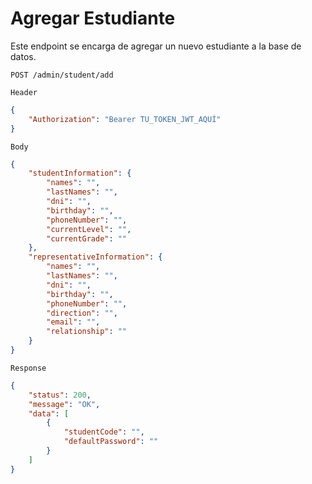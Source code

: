 # Agregar Estudiante
Este endpoint se encarga de agregar un nuevo estudiante a la base de datos.

```http
POST /admin/student/add
```

`Header`
```json
{
    "Authorization": "Bearer TU_TOKEN_JWT_AQUÍ"
}
```

`Body`
```json
{
    "studentInformation": {
        "names": "",
        "lastNames": "",
        "dni": "",
        "birthday": "",
        "phoneNumber": "",
        "currentLevel": "",
        "currentGrade": ""
    },
    "representativeInformation": {
        "names": "",
        "lastNames": "",
        "dni": "",
        "birthday": "",
        "phoneNumber": "",
        "direction": "",
        "email": "",
        "relationship": ""
    }
}

```

`Response`
```json
{
    "status": 200,
    "message": "OK",
    "data": [
        {
            "studentCode": "",
            "defaultPassword": ""
        }
    ]
}
```    





